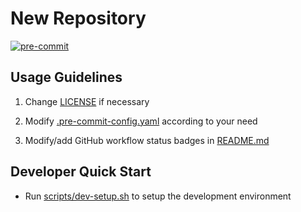 # New Repository

[![pre-commit](https://github.com/Tom-Notch/New-Repository/actions/workflows/pre-commit.yml/badge.svg)](https://github.com/Tom-Notch/New-Repository/actions/workflows/pre-commit.yml)

## Usage Guidelines

1. Change [LICENSE](LICENSE) if necessary

1. Modify [.pre-commit-config.yaml](.pre-commit-config.yaml) according to your need

1. Modify/add GitHub workflow status badges in [README.md](README.md)

## Developer Quick Start

- Run [scripts/dev-setup.sh](scripts/dev-setup.sh) to setup the development environment

